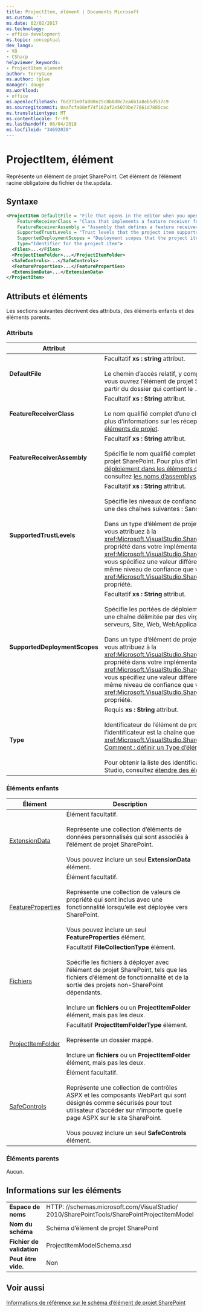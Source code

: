 ```yaml
---
title: ProjectItem, élément | Documents Microsoft
ms.custom: ''
ms.date: 02/02/2017
ms.technology:
- office-development
ms.topic: conceptual
dev_langs:
- VB
- CSharp
helpviewer_keywords:
- ProjectItem element
author: TerryGLee
ms.author: tglee
manager: douge
ms.workload:
- office
ms.openlocfilehash: f6d273e0fa980e25c8b8d0c7ea6b1a8eb5d537c9
ms.sourcegitcommit: 0aafcfa08ef74f162af2e5079be77061d7885cac
ms.translationtype: MT
ms.contentlocale: fr-FR
ms.lasthandoff: 06/04/2018
ms.locfileid: "34692039"
---
```

# <a name="projectitem-element"></a>ProjectItem, élément
  Représente un élément de projet SharePoint. Cet élément de l’élément racine obligatoire du fichier de the.spdata.  
  
## <a name="syntax"></a>Syntaxe  
  
```xml  
<ProjectItem DefaultFile = "File that opens in the editor when you open the project item"  
    FeatureReceiverClass = "Class that implements a feature receiver for the project item"  
    FeatureReceiverAssembly = "Assembly that defines a feature receiver for the project item"  
    SupportedTrustLevels = "Trust levels that the project item supports"  
    SupportedDeploymentScopes = "Deployment scopes that the project item supports"  
    Type="Identifier for the project item">  
  <Files>...</Files>  
  <ProjectItemFolder>...</ProjectItemFolder>  
  <SafeControls>...</SafeControls>  
  <FeatureProperties>...</FeatureProperties>  
  <ExtensionData>...</ExtensionData>  
</ProjectItem>  
```  
  
## <a name="attributes-and-elements"></a>Attributs et éléments  
 Les sections suivantes décrivent des attributs, des éléments enfants et des éléments parents.  
  
### <a name="attributes"></a>Attributs  
  
|Attribut|Description|  
|---------------|-----------------|  
|**DefaultFile**|Facultatif **xs : string** attribut.<br /><br /> Le chemin d’accès relatif, y compris le nom de fichier du fichier qui s’ouvre dans l’éditeur Visual Studio lorsque vous ouvrez l’élément de projet SharePoint dans **l’Explorateur de solutions**. Le chemin d’accès est relatif à partir du dossier qui contient le `.spdata` fichier.|  
|**FeatureReceiverClass**|Facultatif **xs : String** attribut.<br /><br /> Le nom qualifié complet d’une classe de récepteur de fonctionnalité pour cet élément de projet SharePoint. Pour plus d’informations sur les récepteurs, consultez [fournissant l’empaquetage et du déploiement dans les éléments de projet](../sharepoint/providing-packaging-and-deployment-information-in-project-items.md).|  
|**FeatureReceiverAssembly**|Facultatif **xs : String** attribut.<br /><br /> Spécifie le nom qualifié complet d’un assembly qui définit un récepteur de fonctionnalité pour cet élément de projet SharePoint. Pour plus d’informations sur les récepteurs, consultez [fournissant l’empaquetage et du déploiement dans les éléments de projet](../sharepoint/providing-packaging-and-deployment-information-in-project-items.md). Pour plus d’informations sur les noms d’assembly qualifié complet, consultez [les noms d’assemblys](/dotnet/framework/app-domains/assembly-names).|  
|**SupportedTrustLevels**|Facultatif **xs : String** attribut.<br /><br /> Spécifie les niveaux de confiance prenant en charge cet élément de projet SharePoint. Cette valeur peut être une des chaînes suivantes : Sandboxed, FullTrust, ou l’ensemble. La valeur All spécifie Sandboxed et FullTrust.<br /><br /> Dans un type d’élément de projet SharePoint personnalisé, la valeur de cet attribut correspond à la valeur que vous attribuez à la <xref:Microsoft.VisualStudio.SharePoint.ISharePointProjectItemTypeDefinition.SupportedTrustLevels%2A> propriété dans votre implémentation de la <xref:Microsoft.VisualStudio.SharePoint.ISharePointProjectItemTypeProvider.InitializeType%2A> (méthode). Si vous spécifiez une valeur différente pour cet attribut, Visual Studio remplace la valeur afin qu’elle spécifie le même niveau de confiance que vous spécifiez dans le <xref:Microsoft.VisualStudio.SharePoint.ISharePointProjectItemTypeDefinition.SupportedTrustLevels%2A> propriété.|  
|**SupportedDeploymentScopes**|Facultatif **xs : String** attribut.<br /><br /> Spécifie les portées de déploiement qui prend en charge par cet élément de projet SharePoint. Cette valeur est une chaîne délimitée par des virgules qui se compose d’un ou plusieurs des chaînes suivantes : batterie de serveurs, Site, Web, WebApplication ou Package. Par exemple :`Web, Site`<br /><br /> Dans un type d’élément de projet SharePoint personnalisé, la valeur de cet attribut correspond à la valeur que vous attribuez à la <xref:Microsoft.VisualStudio.SharePoint.ISharePointProjectItemTypeDefinition.SupportedDeploymentScopes%2A> propriété dans votre implémentation de la <xref:Microsoft.VisualStudio.SharePoint.ISharePointProjectItemTypeProvider.InitializeType%2A> (méthode). Si vous spécifiez une valeur différente pour cet attribut, Visual Studio remplace la valeur afin qu’elle spécifie le même niveau de confiance que vous spécifiez dans le <xref:Microsoft.VisualStudio.SharePoint.ISharePointProjectItemTypeDefinition.SupportedDeploymentScopes%2A> propriété.|  
|**Type**|Requis **xs : String** attribut.<br /><br /> Identificateur de l’élément de projet SharePoint. Dans un type d’élément de projet SharePoint personnalisé, l’identificateur est la chaîne que vous passez à le <xref:Microsoft.VisualStudio.SharePoint.SharePointProjectItemTypeAttribute>. Pour plus d’informations, consultez [Comment : définir un Type d’élément de projet SharePoint](../sharepoint/how-to-define-a-sharepoint-project-item-type.md).<br /><br /> Pour obtenir la liste des identificateurs pour les éléments de projet SharePoint intégrés inclus avec Visual Studio, consultez [étendre des éléments de projet SharePoint](../sharepoint/extending-sharepoint-project-items.md).|  
  
### <a name="child-elements"></a>Éléments enfants  
  
|Élément|Description|  
|-------------|-----------------|  
|[ExtensionData](../sharepoint/extensiondata-element.md)|Élément facultatif.<br /><br /> Représente une collection d’éléments de données personnalisés qui sont associés à l’élément de projet SharePoint.<br /><br /> Vous pouvez inclure un seul **ExtensionData** élément.|  
|[FeatureProperties](../sharepoint/featureproperties-element.md)|Élément facultatif.<br /><br /> Représente une collection de valeurs de propriété qui sont inclus avec une fonctionnalité lorsqu’elle est déployée vers SharePoint.<br /><br /> Vous pouvez inclure un seul **FeatureProperties** élément.|  
|[Fichiers](../sharepoint/files-element.md)|Facultatif **FileCollectionType** élément.<br /><br /> Spécifie les fichiers à déployer avec l’élément de projet SharePoint, tels que les fichiers d’élément de fonctionnalité et de la sortie des projets non-SharePoint dépendants.<br /><br /> Inclure un **fichiers** ou un **ProjectItemFolder** élément, mais pas les deux.|  
|[ProjectItemFolder](../sharepoint/projectitemfolder-element.md)|Facultatif **ProjectItemFolderType** élément.<br /><br /> Représente un dossier mappé.<br /><br /> Inclure un **fichiers** ou un **ProjectItemFolder** élément, mais pas les deux.|  
|[SafeControls](../sharepoint/safecontrols-element.md)|Élément facultatif.<br /><br /> Représente une collection de contrôles ASPX et les composants WebPart qui sont désignés comme sécurisés pour tout utilisateur d’accéder sur n’importe quelle page ASPX sur le site SharePoint.<br /><br /> Vous pouvez inclure un seul **SafeControls** élément.|  
  
### <a name="parent-elements"></a>Éléments parents  
 Aucun.  
  
## <a name="element-information"></a>Informations sur les éléments  
  
|||  
|-|-|  
|**Espace de noms**|HTTP<nolink>: //schemas.microsoft.com/VisualStudio/<br>2010/SharePointTools/SharePointProjectItemModel|  
|**Nom du schéma**|Schéma d’élément de projet SharePoint|  
|**Fichier de validation**|ProjectItemModelSchema.xsd|  
|**Peut être vide.**|Non|  
  
## <a name="see-also"></a>Voir aussi  
 [Informations de référence sur le schéma d’élément de projet SharePoint](../sharepoint/sharepoint-project-item-schema-reference.md)  
  
  